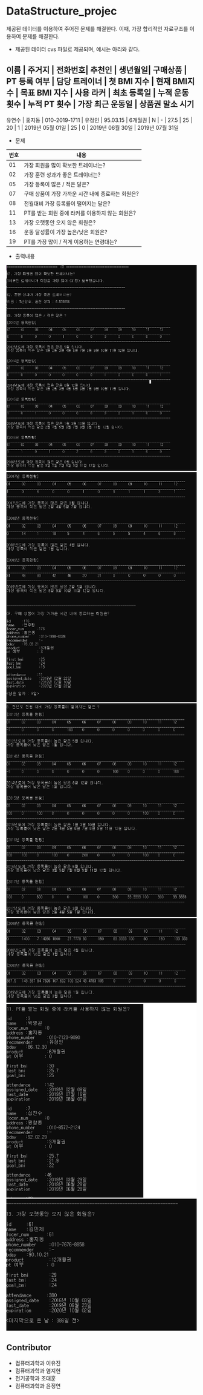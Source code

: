 # DataStructure_projec

제공된 데이터를 이용하여 주어진 문제를 해결한다.
이때, 가장 합리적인 자료구조를 이용하여 문제를 해결한다.


- 제공된 데이터
cvs 파일로 제공되며, 예시는 아리와 같다. 

이름 | 주거지 | 	전화번호| 추천인 |	생년월일| 구매상품 | PT 등록 여부 |	담당 트레이너 |	첫 BMI 지수 |	현재 BMI지수 |	목표 BMI 지수	| 사용 라커	| 최초 등록일 | 누적 운동 횟수 |	누적 PT 횟수 |	가장 최근 운동일 |	상품권 말소 시기
-------------------------------------------------------------------------------------------------------------------
유연수 |	홍지동 |	010-2019-1711 |	유정인 |	95.03.15 |	6개월권 |	N |	- |	27.5 |	25 |	20 |	1 |	2019년 05월 01일 |	25 |	0 | 2019년 06월 30일 |	2019년 07월 31일



- 문제

번호 | 내용
---- | -----------------------------------------
01 | 가장 회원을 많이 확보한 트레이너는?
02 | 가장 훈련 성과가 좋은 트레이너는?
05 | 가장 등록이 많은 / 적은 달은?
07 | 구매 상품이 가장 가까운 시간 내에 종료하는 회원은?
08 | 전월대비 가장 등록률이 떨어지는 달은?
11 | PT를 받는 회원 중에 라커를 이용하지 않는 회원은?
13 | 가장 오랫동안 오지 않은 회원은?
16 | 운동 달성률이 가장 높은/낮은 회원은?
19 | PT를 가장 많이 / 적게 이용하는 연령대는?



- 출력내용


![1](./image/1.png)
![2](./image/2.png)
![3](./image/3.png)
![4](./image/4.png)
![5](./image/5.png)
![6](./image/6.png)



## Contributor
- 컴퓨터과학과 이유진
- 컴퓨터과학과 염지현
- 전기공학과 조대훈
- 컴퓨터과학과 윤정연
